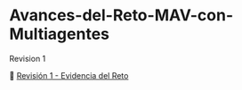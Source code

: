 # Avances-del-Reto-MAV-con-Multiagentes

Revision 1

📄 [Revisión 1 - Evidencia del Reto](./Revison1-EvidenciaReto.pdf)
